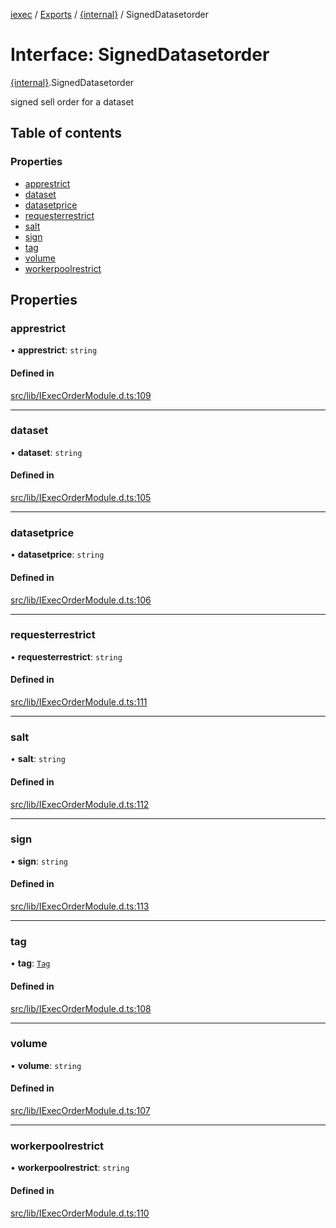 [iexec](../README.md) / [Exports](../modules.md) / [{internal}](../modules/internal_.md) / SignedDatasetorder

# Interface: SignedDatasetorder

[{internal}](../modules/internal_.md).SignedDatasetorder

signed sell order for a dataset

## Table of contents

### Properties

- [apprestrict](internal_.SignedDatasetorder.md#apprestrict)
- [dataset](internal_.SignedDatasetorder.md#dataset)
- [datasetprice](internal_.SignedDatasetorder.md#datasetprice)
- [requesterrestrict](internal_.SignedDatasetorder.md#requesterrestrict)
- [salt](internal_.SignedDatasetorder.md#salt)
- [sign](internal_.SignedDatasetorder.md#sign)
- [tag](internal_.SignedDatasetorder.md#tag)
- [volume](internal_.SignedDatasetorder.md#volume)
- [workerpoolrestrict](internal_.SignedDatasetorder.md#workerpoolrestrict)

## Properties

### apprestrict

• **apprestrict**: `string`

#### Defined in

[src/lib/IExecOrderModule.d.ts:109](https://github.com/iExecBlockchainComputing/iexec-sdk/blob/8cfa57c/src/lib/IExecOrderModule.d.ts#L109)

___

### dataset

• **dataset**: `string`

#### Defined in

[src/lib/IExecOrderModule.d.ts:105](https://github.com/iExecBlockchainComputing/iexec-sdk/blob/8cfa57c/src/lib/IExecOrderModule.d.ts#L105)

___

### datasetprice

• **datasetprice**: `string`

#### Defined in

[src/lib/IExecOrderModule.d.ts:106](https://github.com/iExecBlockchainComputing/iexec-sdk/blob/8cfa57c/src/lib/IExecOrderModule.d.ts#L106)

___

### requesterrestrict

• **requesterrestrict**: `string`

#### Defined in

[src/lib/IExecOrderModule.d.ts:111](https://github.com/iExecBlockchainComputing/iexec-sdk/blob/8cfa57c/src/lib/IExecOrderModule.d.ts#L111)

___

### salt

• **salt**: `string`

#### Defined in

[src/lib/IExecOrderModule.d.ts:112](https://github.com/iExecBlockchainComputing/iexec-sdk/blob/8cfa57c/src/lib/IExecOrderModule.d.ts#L112)

___

### sign

• **sign**: `string`

#### Defined in

[src/lib/IExecOrderModule.d.ts:113](https://github.com/iExecBlockchainComputing/iexec-sdk/blob/8cfa57c/src/lib/IExecOrderModule.d.ts#L113)

___

### tag

• **tag**: [`Tag`](../modules/internal_.md#tag)

#### Defined in

[src/lib/IExecOrderModule.d.ts:108](https://github.com/iExecBlockchainComputing/iexec-sdk/blob/8cfa57c/src/lib/IExecOrderModule.d.ts#L108)

___

### volume

• **volume**: `string`

#### Defined in

[src/lib/IExecOrderModule.d.ts:107](https://github.com/iExecBlockchainComputing/iexec-sdk/blob/8cfa57c/src/lib/IExecOrderModule.d.ts#L107)

___

### workerpoolrestrict

• **workerpoolrestrict**: `string`

#### Defined in

[src/lib/IExecOrderModule.d.ts:110](https://github.com/iExecBlockchainComputing/iexec-sdk/blob/8cfa57c/src/lib/IExecOrderModule.d.ts#L110)
